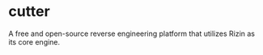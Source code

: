 # cutter
A free and open-source reverse engineering platform that utilizes Rizin as its core engine.
